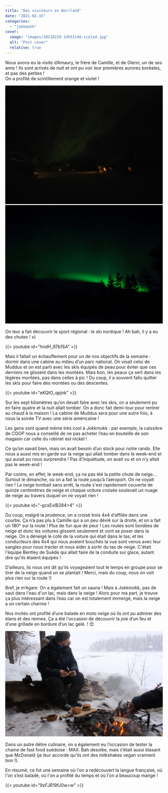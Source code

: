 ```yaml
---
title: "Des visiteurs en Norrland"
date: "2021-02-15"
categories: 
  - "jokkmokk"
cover:
  image: "images/20210219-14h51s48-scaled.jpg"
  alt: "Post cover"
  relative: true
---
```


Nous avons eu la visite d’Amaury, le frère de Camille, et de Glenn, un de ses amis ! Ils sont arrivés de nuit et ont pu voir leur premières aurores boréales, et pas des petites !  
On a profité de scintillement orange et violet !

![](images/20210215-23h45s20-1024x768.jpg)
![](images/20210215-22h13s24IMG_20210215_220937-1024x768.jpg)

On leur a fait découvrir le sport régional : le ski nordique ! Ah bah, il y a eu des chutes ! x)

{{< youtube id="hndH_97b1SA" >}}
 <br/>

Mais il fallait un échauffement pour un de nos objectifs de la semaine : dormir dans une cabine au milieu d’un parc national. On visait celui de Muddus et on est parti avec les skis équipés de peau pour éviter que ces derniers ne glissent dans les montées. Mais bon, les peaux ça sert dans les légères montées, pas dans celles à pic ! Du coup, il a souvent fallu quitter les skis pour faire des montées ou des descentes.

{{< youtube id="eKQtO_qpjnk" >}}
 <br/>

Sur les sept kilomètres qu’on devait faire avec les skis, on a seulement pu en faire quatre et la nuit allait tomber. On a donc fait demi-tour pour rentrer au chaud à la maison ! La cabine de Muddus sera pour une autre fois, à nous la soirée TV avec une série américaine !

Les gens sont quand même très cool à Jokkmokk : par exemple, la caissière de COOP nous a conseillé de ne pas acheter l’eau en bouteille de son magasin car celle du robinet est nickel !

Ce qu’on savait bien, mais on avait besoin d’un stock pour notre rando. Elle nous a aussi mis en garde sur la neige qui allait tomber dans le week-end et qui aurait pu nous surprendre ! Pas d’inquiétude, on avait vu et on n’y allait pas le week-end !

Par contre, en effet, le week-end, ça na pas été la petite chute de neige... Surtout le dimanche, où on a fait la route jusqu’à l’aéroport. On ne voyait rien ! La neige tombait sans arrêt, la route s'est rapidement couverte de quinze centimètres de neige et chaque voiture croisée soulevait un nuage de neige au travers duquel on ne voyait rien !

{{< youtube id="-gcxExIB284>4" >}}
 <br/>

Du coup, malgré la prudence, on a croisé trois 4x4 d’affilée dans une courbe. Ça n’a pas plu à Camille qui a un peu dévié sur la droite, et on a fait un 180° sur la route ! Plus de fun que de peur ! Les routes sont bordées de neige et donc les voitures glissent seulement et vont se poser dans la neige. On a déneigé le coté de la voiture qui était dans le tas, et les conducteurs des 4x4 qui nous avaient bouchés la vue sont venus avec leur sangles pour nous tracter et nous aider à sortir du tas de neige. C'était l'équipe Bentley de Suède qui allait faire de la conduite sur glace, autant dire qu'ils étaient équipés !

D’ailleurs, ils nous ont dit qu’ils voyageaient tout le temps en groupe pour se tirer de la neige quand un se plantait ! Merci, mais du coup, nous on voit plus rien sur la route !)

Bref, je m’égare. On a également fait un sauna ! Mais à Jokkmokk, pas de saut dans l'eau d'un lac, mais dans la neige ! Alors pour ma part, je trouve ça plus intéressant dans l’eau car on est totalement immergé, mais la neige a un certain charme !

Nos invités ont profité d’une balade en moto neige où ils ont pu admirer des élans et des rennes. Ça a été l'occasion de découvrir la joie d’un feu et d’une grillade en bordure d’un lac gelé. ! 😊

![](images/20210219-14h51s48-1024x683.jpg)

Dans un autre délire culinaire, on a également eu l’occasion de tester la chaine de fast food suédoise : MAX. Bah desolée, mais c’était aussi blasant que McDonald (je leur accorde qu'ils ont des milkshakes vegan vraiment bon !).

En résumé, ce fut une semaine où l'on a redécouvert la langue française, où l'on s’est baladé, où l'on a profité du temps et où l'on a beaucoup mangé !

{{< youtube id="9zFJR19fJ0w>w" >}}
 <br/>
